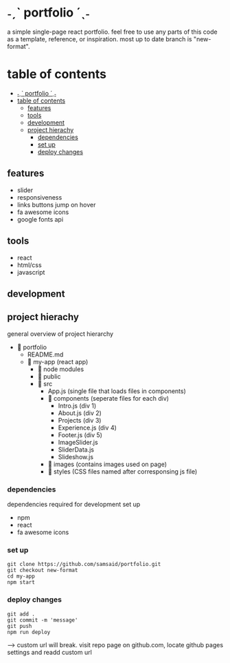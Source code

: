 # ˗ˏˋ portfolio ´ˎ˗
a simple single-page react portfolio. feel free to use any parts of this code as a template, reference, or inspiration. most up to date branch is "new-format". 

# table of contents
- [˗ˏˋ portfolio ´ˎ˗](#ˏˋ-portfolio-ˎ)
- [table of contents](#table-of-contents)
  - [features](#features)
  - [tools](#tools)
  - [development](#development)
  - [project hierachy](#project-hierachy)
    - [dependencies](#dependencies)
    - [set up](#set-up)
    - [deploy changes](#deploy-changes)

## features
- slider
- responsiveness
- links buttons jump on hover
- fa awesome icons
- google fonts api

## tools
- react
- html/css
- javascript

## development
## project hierachy
general overview of project hierarchy
- 📁 portfolio 
  - README.md
  - 📁 my-app (react app)
    - 📁 node modules
    - 📁 public
    - 📁 src
      - App.js (single file that loads files in components)
      - 📁 components (seperate files for each div)
        - Intro.js (div 1)
        - About.js (div 2)
        - Projects (div 3)
        - Experience.js (div 4)
        - Footer.js (div 5)
        - ImageSlider.js
        - SliderData.js
        - Slideshow.js
      - 📁 images (contains images used on page)
      - 📁 styles (CSS files named after corresponsing js file)

### dependencies
dependencies required for development set up
- npm
- react
- fa awesome icons
  
### set up
```
git clone https://github.com/samsaid/portfolio.git
git checkout new-format
cd my-app
npm start
```

### deploy changes
```
git add .
git commit -m 'message'
git push
npm run deploy
```
--> custom url will break. visit repo page on github.com, locate github pages settings and readd custom url